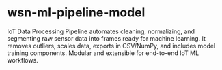 # wsn-ml-pipeline-model
IoT Data Processing Pipeline automates cleaning, normalizing, and segmenting raw sensor data into frames ready for machine learning. It removes outliers, scales data, exports in CSV/NumPy, and includes model training components. Modular and extensible for end-to-end IoT ML workflows.
